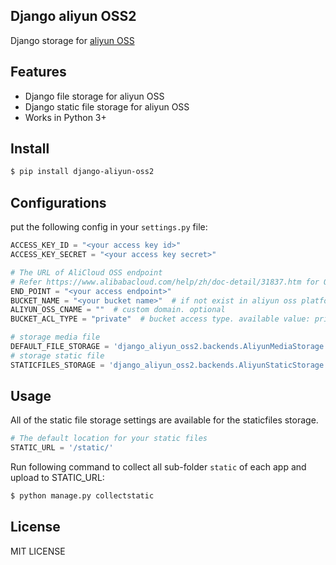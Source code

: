 ## Django aliyun OSS2

Django storage for [aliyun OSS](https://www.aliyun.com/product/oss)


## Features

- Django file storage for aliyun OSS
- Django static file storage for aliyun OSS
- Works in Python 3+

## Install

```bash
$ pip install django-aliyun-oss2
```

## Configurations

put the following config in your `settings.py` file:

```python
ACCESS_KEY_ID = "<your access key id>"
ACCESS_KEY_SECRET = "<your access key secret>"

# The URL of AliCloud OSS endpoint
# Refer https://www.alibabacloud.com/help/zh/doc-detail/31837.htm for OSS Region & Endpoint
END_POINT = "<your access endpoint>"
BUCKET_NAME = "<your bucket name>"  # if not exist in aliyun oss platform, it will created automatically
ALIYUN_OSS_CNAME = ""  # custom domain. optional
BUCKET_ACL_TYPE = "private"  # bucket access type. available value: private, public-read, public-read-write

# storage media file
DEFAULT_FILE_STORAGE = 'django_aliyun_oss2.backends.AliyunMediaStorage'
# storage static file
STATICFILES_STORAGE = 'django_aliyun_oss2.backends.AliyunStaticStorage'
```

## Usage

All of the static file storage settings are available for the staticfiles storage.

```python
# The default location for your static files
STATIC_URL = '/static/'
```

Run following command to collect all sub-folder `static` of each app and upload to STATIC_URL:

```bash
$ python manage.py collectstatic
```

## License

MIT LICENSE
